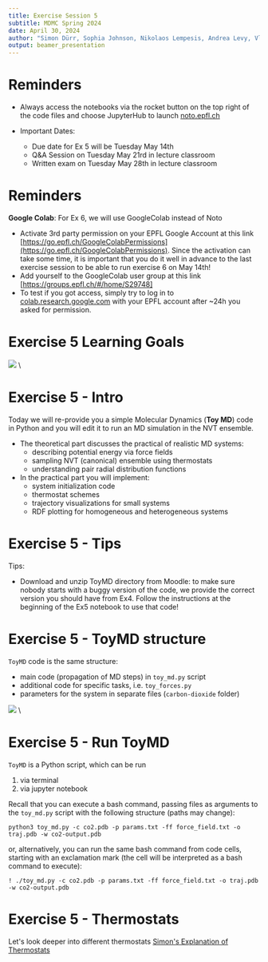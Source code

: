 ```yaml
---
title: Exercise Session 5
subtitle: MDMC Spring 2024
date: April 30, 2024
author: "Simon Dürr, Sophia Johnson, Nikolaos Lempesis, Andrea Levy, Vladislav Slama"
output: beamer_presentation
---
```


# Reminders

- Always access the notebooks via  the rocket button on the top right of the code files and choose JupyterHub to launch [noto.epfl.ch](https://noto.epfl.ch/)

- Important Dates:
  - Due date for Ex 5 will be Tuesday May 14th
  - Q&A Session on Tuesday May 21rd in lecture classroom
  - Written exam on Tuesday May 28th in lecture classroom

# Reminders

**Google Colab**: For Ex 6, we will use GoogleColab instead of Noto
- Activate 3rd party permission on your EPFL Google Account at this link [https://go.epfl.ch/GoogleColabPermissions](https://go.epfl.ch/GoogleColabPermissions). Since the activation can take some time, it is important that you do it well in advance to the last exercise session to be able to run exercise 6 on May 14th!
- Add yourself to the GoogleColab user group at this link [https://groups.epfl.ch/#/home/S29748]
- To test if you got access, simply try to log in to [colab.research.google.com](colab.research.google.com) with your EPFL account after ~24h you asked for permission.

# Exercise 5 Learning Goals

![](/data/mdmc/img_slides/Ex5/learning_goals.png) \

# Exercise 5 - Intro

Today we will re-provide you a simple Molecular Dynamics (**Toy MD**) code in Python and you will edit it to run an MD simulation in the NVT ensemble.

- The theoretical part discusses the practical of realistic MD systems:
  - describing potential energy via force fields
  - sampling NVT (canonical) ensemble using thermostats
  - understanding pair radial distribution functions
- In the practical part you will implement:
  - system initialization code
  - thermostat schemes
  - trajectory visualizations for small systems
  - RDF plotting for homogeneous and heterogeneous systems

# Exercise 5 - Tips
Tips:

- Download and unzip ToyMD directory from Moodle: to make sure nobody starts with a buggy version of the code, we provide the correct version you should have from Ex4. Follow the instructions at the beginning of the Ex5 notebook to use that code!

# Exercise 5 - ToyMD structure

`ToyMD` code is the same structure:

- main code (propagation of MD steps) in `toy_md.py` script
- additional code for specific tasks, i.e. `toy_forces.py`
- parameters for the system in separate files (`carbon-dioxide` folder)

![](/data/mdmc/img_slides/Ex4/toy_MD.png) \


# Exercise 5 - Run ToyMD

`ToyMD` is a Python script, which can be run

1. via terminal
2. via jupyter notebook

Recall that you can execute a bash command, passing files as arguments to the `toy_md.py` script with the following structure (paths may change):

`python3 toy_md.py -c co2.pdb -p params.txt -ff force_field.txt -o traj.pdb -w co2-output.pdb`

or, alternatively, you can run the same bash command from code cells, starting with an exclamation mark (the cell will be interpreted as a bash command to execute):

`! ./toy_md.py -c co2.pdb -p params.txt -ff force_field.txt -o traj.pdb -w co2-output.pdb`


# Exercise 5 - Thermostats

Let's look deeper into different thermostats
[Simon's Explanation of Thermostats](https://moodle.epfl.ch/mod/resource/view.php?id=1206724)
